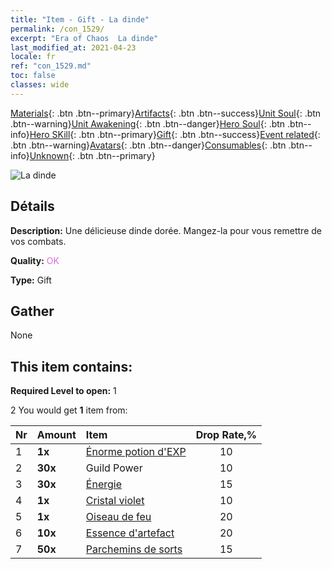 ```yaml
---
title: "Item - Gift - La dinde"
permalink: /con_1529/
excerpt: "Era of Chaos  La dinde"
last_modified_at: 2021-04-23
locale: fr
ref: "con_1529.md"
toc: false
classes: wide
---
```

 [Materials](/ItemsFR/){: .btn .btn--primary}[Artifacts](/ItemsFR/Artifacts/){: .btn .btn--success}[Unit Soul](/ItemsFR/UnitSoul/){: .btn .btn--warning}[Unit Awakening](/ItemsFR/UnitAwakening/){: .btn .btn--danger}[Hero Soul](/ItemsFR/HeroSoul/){: .btn .btn--info}[Hero SKill](/ItemsFR/HeroSkill/){: .btn .btn--primary}[Gift](/ItemsFR/Gift/){: .btn .btn--success}[Event related](/ItemsFR/Events/){: .btn .btn--warning}[Avatars](/ItemsFR/Avatars/){: .btn .btn--danger}[Consumables](/ItemsFR/Consumables/){: .btn .btn--info}[Unknown](/ItemsFR/Unknown/){: .btn .btn--primary}

 ![La dinde](/images/t/i_907143.png)

## Détails
 **Description:** Une délicieuse dinde dorée. Mangez-la pour vous remettre de vos combats.

 **Quality:** <span style="color: #DA70D6">OK</span>

 **Type:** Gift

## Gather

  None

## This item contains:

 **Required Level to open:** 1

 2 You would get **1** item  from:

  | Nr | Amount |     Item    | Drop Rate,% |
  |:---|:-------|:------------|:---------:|
  | 1 |  **1x** | [Énorme potion d'EXP](/ItemsFR/con_703/) | 10 | 
  | 2 |  **30x** | Guild Power | 10 | 
  | 3 |  **30x** | [Énergie](/ItemsFR/con_900/) | 15 | 
  | 4 |  **1x** | [Cristal violet](/ItemsFR/con_720/) | 10 | 
  | 5 |  **1x** | [Oiseau de feu](/ItemsFR/unt_268/) | 20 | 
  | 6 |  **10x** | [Essence d'artefact](/ItemsFR/con_905/) | 20 | 
  | 7 |  **50x** | [Parchemins de sorts](/ItemsFR/con_694/) | 15 | 
